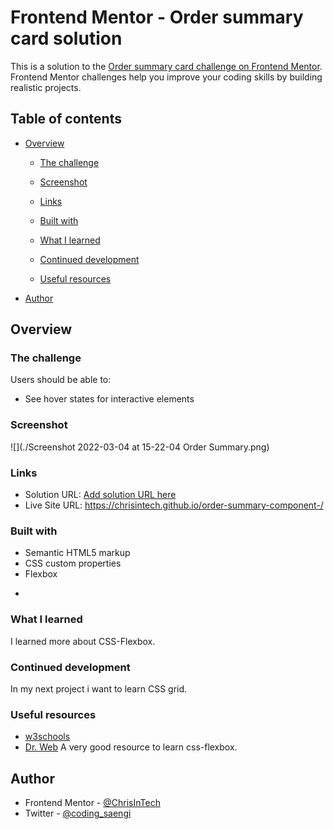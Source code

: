 # Frontend Mentor - Order summary card solution

This is a solution to the [Order summary card challenge on Frontend Mentor](https://www.frontendmentor.io/challenges/order-summary-component-QlPmajDUj). Frontend Mentor challenges help you improve your coding skills by building realistic projects. 

## Table of contents

- [Overview](#overview)
  - [The challenge](#the-challenge)
  - [Screenshot](#screenshot)
  - [Links](#links)

  - [Built with](#built-with)
  - [What I learned](#what-i-learned)
  - [Continued development](#continued-development)
  - [Useful resources](#useful-resources)
- [Author](#author)




## Overview

### The challenge

Users should be able to:

- See hover states for interactive elements

### Screenshot

![](./Screenshot 2022-03-04 at 15-22-04 Order Summary.png)



### Links

- Solution URL: [Add solution URL here](https://your-solution-url.com)
- Live Site URL: https://chrisintech.github.io/order-summary-component-/



### Built with

- Semantic HTML5 markup
- CSS custom properties
- Flexbox


*

### What I learned

I learned more about CSS-Flexbox.



### Continued development

In my next project i want to learn CSS grid.



### Useful resources

- [w3schools](https://www.w3schools.com)
- [Dr. Web](https://www.drweb.de/elemente-zentrieren-css/) A very good resource to learn css-flexbox.



## Author


- Frontend Mentor - [@ChrisInTech](https://www.frontendmentor.io/profile/ChrisInTech)
- Twitter - [@coding_saengi](https://twitter.com/coding_saengi)




